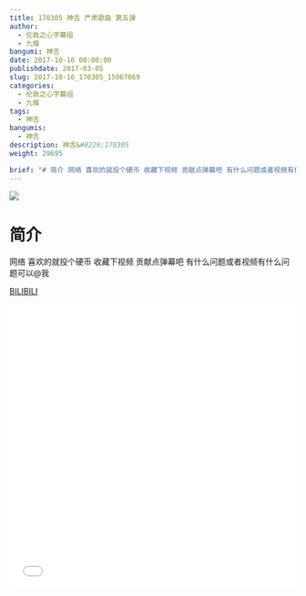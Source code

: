 ```yaml
---
title: 170305 神舌 严肃歌曲 第五弹
author: 
  - 伦敦之心字幕组
  - 九條
bangumi: 神舌
date: 2017-10-16 00:00:00
publishdate: 2017-03-05
slug: 2017-10-16_170305_15067069
categories: 
  - 伦敦之心字幕组
  - 九條
tags: 
  - 神舌
bangumis: 
  - 神舌
description: 神舌&#8226;170305
weight: 29695

brief: "# 简介 网络 喜欢的就投个硬币 收藏下视频 贡献点弹幕吧 有什么问题或者视频有什么问题可以@我"
---
```


![](https://i.imgur.com/yYegyRN.jpg)

# 简介  
网络
喜欢的就投个硬币 收藏下视频 贡献点弹幕吧 有什么问题或者视频有什么问题可以@我

  [BILIBILI](https://www.bilibili.com/video/av15067069/)


<div class="vcontainer">  <iframe class='video' src="//www.bilibili.com/blackboard/player.html?aid=15067069" width="100%" height="500" frameborder="0" allowfullscreen="allowfullscreen"></iframe></div>
